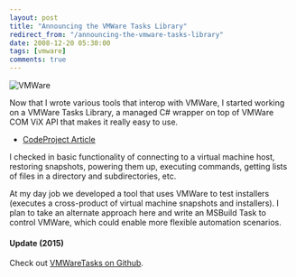 ```yaml
---
layout: post
title: "Announcing the VMWare Tasks Library"
redirect_from: "/announcing-the-vmware-tasks-library"
date: 2008-12-20 05:30:00
tags: [vmware]
comments: true
---
```

![VMWare](http://www.codeproject.com/KB/library/VMWareTasks/VMWareLogo.jpg)

Now that I wrote various tools that interop with VMWare, I started working on a VMWare Tasks Library, a managed C# wrapper on top of VMWare COM ViX API that makes it really easy to use.

- [CodeProject Article](http://www.codeproject.com/KB/library/VMWareTasks.aspx)

I checked in basic functionality of connecting to a virtual machine host, restoring snapshots, powering them up, executing commands, getting lists of files in a directory and subdirectories, etc.

At my day job we developed a tool that uses VMWare to test installers (executes a cross-product of virtual machine snapshots and installers). I plan to take an alternate approach here and write an MSBuild Task to control VMWare, which could enable more flexible automation scenarios.

#### Update (2015)

Check out [VMWareTasks on Github](https://github.com/dblock/vmwaretasks).
